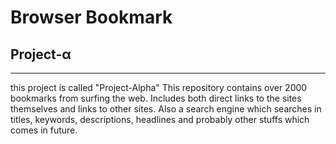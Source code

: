 # Browser Bookmark
## Project-α
----
this project is called "Project-Alpha"
This repository contains over 2000 bookmarks from surfing the web.
Includes both direct links to the sites themselves and links to other sites.
Also a search engine which searches in titles, keywords, descriptions, headlines and probably other stuffs which comes in future.
